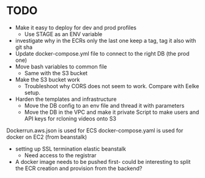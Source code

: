# TODO

- Make it easy to deploy for dev and prod profiles
  - Use STAGE as an ENV variable
- investigate why in the ECRs only the last one keep a tag, tag it also with git sha
- Update docker-compose.yml file to connect to the right DB (the prod one)
- Move bash variables to common file
  - Same with the S3 bucket
- Make the S3 bucket work
  - Troubleshoot why CORS does not seem to work. Compare with Eelke setup.
- Harden the templates and infrastructure
  - Move the DB config to an env file and thread it with parameters
  - Move the DB in the VPC and make it private
Script to make users and API keys for rcloning videos onto S3

Dockerrun.aws.json is used for ECS
docker-compose.yaml is used for docker on EC2 (from beanstalk)
- setting up SSL termination elastic beanstalk
  - Need access to the registrar
- A docker image needs to be pushed first- could be interesting to split the ECR creation and provision from the backend?
